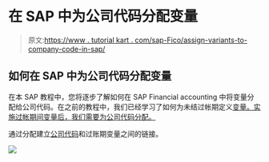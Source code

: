 # 在 SAP 中为公司代码分配变量

> 原文:[https://www . tutorial kart . com/sap-Fico/assign-variants-to-company-code-in-sap/](https://www.tutorialkart.com/sap-fico/assign-variants-to-company-code-in-sap/)

## 如何在 SAP 中为公司代码分配变量

在本 SAP 教程中，您将逐步了解如何在 SAP Financial accounting 中将变量分配给公司代码。在之前的教程中，我们已经学习了如何为未结过帐期定义[变量。实施过帐期间变量后，我们需要为公司代码分配。](https://www.tutorialkart.com/sap-fico/define-posting-period-variant-in-sap/)

通过分配建立[公司代码](https://www.tutorialkart.com/sap-fico/define-company-code-in-sap/)和过账期变量之间的链接。

[![](../Images/925da31b32d6bc3827932f6c8afb11bb.png)](https://www.tutorialkart.com/)